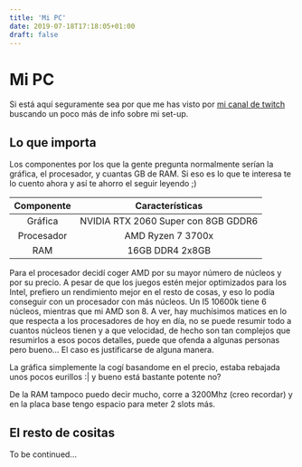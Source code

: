 ```yaml
---
title: 'Mi PC'
date: 2019-07-18T17:18:05+01:00
draft: false
---
```


# Mi PC
Si está aquí seguramente sea por que me has visto por [mi canal de twitch](https://www.twitch.tv/marioso) buscando un poco más de info sobre mi set-up.

## Lo que importa
Los componentes por los que la gente pregunta normalmente serían la gráfica, el procesador, y cuantas GB de RAM. Si eso es lo que te interesa te lo cuento ahora y así te ahorro el seguir leyendo ;)


| Componente   | Características                     |
| :----------: | :---------------------------------: |
| Gráfica      | NVIDIA RTX 2060 Super con 8GB GDDR6 |
| Procesador   | AMD Ryzen 7 3700x                   |
| RAM          | 16GB DDR4 2x8GB                     |


Para el procesador decidí coger AMD por su mayor número de núcleos y por su precio. A pesar de que los juegos estén mejor optimizados para los Intel, prefiero un rendimiento mejor en el resto de cosas, y eso lo podía conseguir con un procesador con más núcleos. Un I5 10600k tiene 6 núcleos, mientras que mi AMD son 8. A ver, hay muchísimos matices en lo que respecta a los procesadores de hoy en día, no se puede resumir todo a cuantos núcleos tienen y a que velocidad, de hecho son tan complejos que resumirlos a esos pocos detalles, puede que ofenda a algunas personas pero bueno... El caso es justificarse de alguna manera.

La gráfica simplemente la cogí basandome en el precio, estaba rebajada unos pocos eurillos :| y bueno está bastante potente no?

De la RAM tampoco puedo decir mucho, corre a 3200Mhz (creo recordar) y en la placa base tengo espacio para meter 2 slots más.

## El resto de cositas

To be continued...
